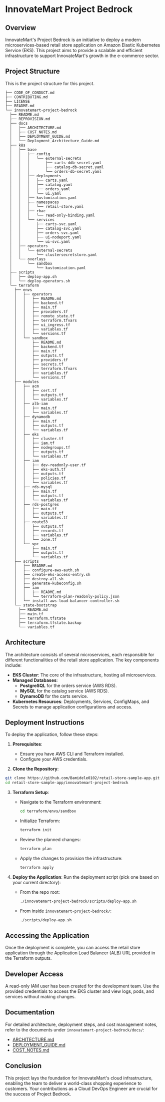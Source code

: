 # InnovateMart Project Bedrock

## Overview
InnovateMart's Project Bedrock is an initiative to deploy a modern microservices-based retail store application on Amazon Elastic Kubernetes Service (EKS). This project aims to provide a scalable and efficient infrastructure to support InnovateMart's growth in the e-commerce sector.

## Project Structure
This is the project structure for this project.
```text
├── CODE_OF_CONDUCT.md
├── CONTRIBUTING.md
├── LICENSE
├── README.md
└── innovatemart-project-bedrock
  ├── README.md
  ├── REPROVISION.md
  ├── docs
  │   ├── ARCHITECTURE.md
  │   ├── COST_NOTES.md
  │   ├── DEPLOYMENT_GUIDE.md
  │   └── Deployment_Architecture_Guide.md
  ├── k8s
  │   ├── base
  │   │   ├── config
  │   │   │   └── external-secrets
  │   │   │       ├── carts-ddb-secret.yaml
  │   │   │       ├── catalog-db-secret.yaml
  │   │   │       └── orders-db-secret.yaml
  │   │   ├── deployments
  │   │   │   ├── carts.yaml
  │   │   │   ├── catalog.yaml
  │   │   │   ├── orders.yaml
  │   │   │   └── ui.yaml
  │   │   ├── kustomization.yaml
  │   │   ├── namespaces
  │   │   │   └── retail-store.yaml
  │   │   ├── rbac
  │   │   │   └── read-only-binding.yaml
  │   │   └── services
  │   │       ├── carts-svc.yaml
  │   │       ├── catalog-svc.yaml
  │   │       ├── orders-svc.yaml
  │   │       ├── ui-nodeport.yaml
  │   │       └── ui-svc.yaml
  │   ├── operators
  │   │   └── external-secrets
  │   │       └── clustersecretstore.yaml
  │   └── overlays
  │       └── sandbox
  │           └── kustomization.yaml
  ├── scripts
  │   ├── deploy-app.sh
  │   └── deploy-operators.sh
  └── terraform
    ├── envs
    │   ├── operators
    │   │   ├── README.md
    │   │   ├── backend.tf
    │   │   ├── main.tf
    │   │   ├── providers.tf
    │   │   ├── remote_state.tf
    │   │   ├── terraform.tfvars
    │   │   ├── ui_ingress.tf
    │   │   ├── variables.tf
    │   │   └── versions.tf
    │   └── sandbox
    │       ├── README.md
    │       ├── backend.tf
    │       ├── main.tf
    │       ├── outputs.tf
    │       ├── providers.tf
    │       ├── secrets.tf
    │       ├── terraform.tfvars
    │       ├── variables.tf
    │       └── versions.tf
    ├── modules
    │   ├── acm
    │   │   ├── cert.tf
    │   │   ├── outputs.tf
    │   │   └── variables.tf
    │   ├── alb-iam
    │   │   ├── main.tf
    │   │   └── variables.tf
    │   ├── dynamodb
    │   │   ├── main.tf
    │   │   ├── outputs.tf
    │   │   └── variables.tf
    │   ├── eks
    │   │   ├── cluster.tf
    │   │   ├── iam.tf
    │   │   ├── nodegroups.tf
    │   │   ├── outputs.tf
    │   │   └── variables.tf
    │   ├── iam
    │   │   ├── dev-readonly-user.tf
    │   │   ├── eks-auth.tf
    │   │   ├── outputs.tf
    │   │   ├── policies.tf
    │   │   └── variables.tf
    │   ├── rds-mysql
    │   │   ├── main.tf
    │   │   ├── outputs.tf
    │   │   └── variables.tf
    │   ├── rds-postgres
    │   │   ├── main.tf
    │   │   ├── outputs.tf
    │   │   └── variables.tf
    │   ├── route53
    │   │   ├── outputs.tf
    │   │   ├── records.tf
    │   │   ├── variables.tf
    │   │   └── zone.tf
    │   └── vpc
    │       ├── main.tf
    │       ├── outputs.tf
    │       └── variables.tf
    ├── scripts
    │   ├── README.md
    │   ├── configure-aws-auth.sh
    │   ├── create-eks-access-entry.sh
    │   ├── destroy-all.sh
    │   ├── generate-kubeconfig.sh
    │   ├── iam
    │   │   ├── README.md
    │   │   └── terraform-plan-readonly-policy.json
    │   └── install-aws-load-balancer-controller.sh
    └── state-bootstrap
      ├── README.md
      ├── main.tf
      ├── terraform.tfstate
      ├── terraform.tfstate.backup
      └── variables.tf
```
## Architecture
The architecture consists of several microservices, each responsible for different functionalities of the retail store application. The key components include:

- **EKS Cluster**: The core of the infrastructure, hosting all microservices.
- **Managed Databases**:
  - **PostgreSQL** for the orders service (AWS RDS).
  - **MySQL** for the catalog service (AWS RDS).
  - **DynamoDB** for the carts service.
- **Kubernetes Resources**: Deployments, Services, ConfigMaps, and Secrets to manage application configurations and access.

## Deployment Instructions
To deploy the application, follow these steps:

1. **Prerequisites**:
   - Ensure you have AWS CLI and Terraform installed.
   - Configure your AWS credentials.

2. **Clone the Repository**:
  ```bash
  git clone https://github.com/Bamidele0102/retail-store-sample-app.git
  cd retail-store-sample-app/innovatemart-project-bedrock
  ```

3. **Terraform Setup**:
   - Navigate to the Terraform environment:
     ```bash
     cd terraform/envs/sandbox
     ```
   - Initialize Terraform:
     ```bash
     terraform init
     ```
   - Review the planned changes:
     ```bash
     terraform plan
     ```
   - Apply the changes to provision the infrastructure:
     ```bash
     terraform apply
     ```

4. **Deploy the Application**:
   Run the deployment script (pick one based on your current directory):
   - From the repo root:
     ```bash
     ./innovatemart-project-bedrock/scripts/deploy-app.sh
     ```
   - From inside `innovatemart-project-bedrock/`:
     ```bash
     ./scripts/deploy-app.sh
     ```

## Accessing the Application
Once the deployment is complete, you can access the retail store application through the Application Load Balancer (ALB) URL provided in the Terraform outputs.

## Developer Access
A read-only IAM user has been created for the development team. Use the provided credentials to access the EKS cluster and view logs, pods, and services without making changes.

## Documentation
For detailed architecture, deployment steps, and cost management notes, refer to the documents under `innovatemart-project-bedrock/docs/`:
- [ARCHITECTURE.md](innovatemart-project-bedrock/docs/ARCHITECTURE.md)
- [DEPLOYMENT_GUIDE.md](innovatemart-project-bedrock/docs/DEPLOYMENT_GUIDE.md)
- [COST_NOTES.md](innovatemart-project-bedrock/docs/COST_NOTES.md)

## Conclusion
This project lays the foundation for InnovateMart's cloud infrastructure, enabling the team to deliver a world-class shopping experience to customers. Your contributions as a Cloud DevOps Engineer are crucial for the success of Project Bedrock.
